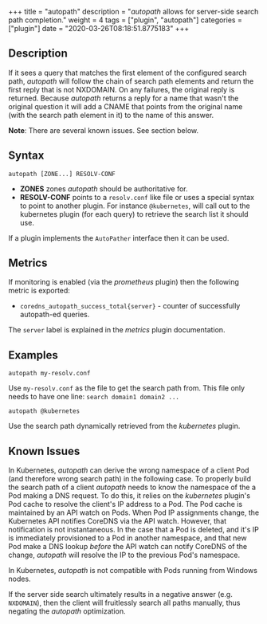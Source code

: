 +++
title = "autopath"
description = "*autopath* allows for server-side search path completion."
weight = 4
tags = ["plugin", "autopath"]
categories = ["plugin"]
date = "2020-03-26T08:18:51.8775183"
+++

## Description

If it sees a query that matches the first element of the configured search path, *autopath* will
follow the chain of search path elements and return the first reply that is not NXDOMAIN. On any
failures, the original reply is returned. Because *autopath* returns a reply for a name that wasn't
the original question it will add a CNAME that points from the original name (with the search path
element in it) to the name of this answer.

**Note**: There are several known issues.  See section below.

## Syntax

~~~
autopath [ZONE...] RESOLV-CONF
~~~

* **ZONES** zones *autopath* should be authoritative for.
* **RESOLV-CONF** points to a `resolv.conf` like file or uses a special syntax to point to another
  plugin. For instance `@kubernetes`, will call out to the kubernetes plugin (for each
  query) to retrieve the search list it should use.

If a plugin implements the `AutoPather` interface then it can be used.

## Metrics

If monitoring is enabled (via the *prometheus* plugin) then the following metric is exported:

* `coredns_autopath_success_total{server}` - counter of successfully autopath-ed queries.

The `server` label is explained in the *metrics* plugin documentation.

## Examples

~~~
autopath my-resolv.conf
~~~

Use `my-resolv.conf` as the file to get the search path from. This file only needs to have one line:
`search domain1 domain2 ...`

~~~
autopath @kubernetes
~~~

Use the search path dynamically retrieved from the *kubernetes* plugin.

## Known Issues

In Kubernetes, *autopath* can derive the wrong namespace of a client Pod (and therefore wrong search path)
in the following case.  To properly build the search path of a client *autopath* needs to
know the namespace of the a Pod making a DNS request. To do this, it relies on the
*kubernetes* plugin's Pod cache to resolve the client's IP address to a Pod.  The Pod cache is maintained by
an API watch on Pods.  When Pod IP assignments change, the Kubernetes API notifies CoreDNS via the API watch.
However, that notification is not instantaneous. In the case that a Pod is deleted, and it's IP is
immediately provisioned to a Pod in another namespace, and that new Pod make a DNS lookup *before* the API watch
can notify CoreDNS of the change, *autopath* will resolve the IP to the previous Pod's namespace.

In Kubernetes, *autopath* is not compatible with Pods running from Windows nodes.

If the server side search ultimately results in a negative answer (e.g. `NXDOMAIN`), then the client will
fruitlessly search all paths manually, thus negating the *autopath* optimization.
